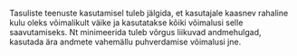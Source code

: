 Tasuliste teenuste kasutamisel tuleb jälgida, et kasutajale kaasnev rahaline
kulu oleks võimalikult väike ja kasutatakse kõiki võimalusi selle saavutamiseks.
Nt minimeerida tuleb võrgus liikuvad andmehulgad, kasutada ära andmete vahemällu
puhverdamise võimalusi jne.
